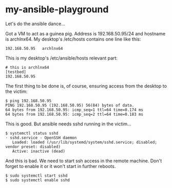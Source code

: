 # my-ansible-playground

Let's do the ansible dance...

Got a VM to act as a guinea pig. Address is 192.168.50.95/24 and hostname is archlnx64.
My desktop's /etc/hosts contains one line like this:
```
192.168.50.95   archlnx64
```
This is my desktop's /etc/ansible/hosts relevant part:
```
# this is archlnx64
[testbed]
192.168.50.95
```
The first thing to be done is, of course, ensuring access from the desktop to the victim:
```
$ ping 192.168.50.95
PING 192.168.50.95 (192.168.50.95) 56(84) bytes of data.
64 bytes from 192.168.50.95: icmp_seq=1 ttl=64 time=0.174 ms
64 bytes from 192.168.50.95: icmp_seq=2 ttl=64 time=0.183 ms
```
This is good. But ansible needs sshd running in the victim...
```
$ systemctl status sshd
· sshd.service - OpenSSH daemon
   Loaded: loaded (/usr/lib/systemd/system/sshd.service; disabled; vendor preset: disabled)
   Active: inactive (dead)
```
And this is bad. We need to start ssh access in the remote machine. 
Don't forget to enable it or it won't start in further reboots.
```
$ sudo systemctl start sshd
$ sudo systemctl enable sshd

```
